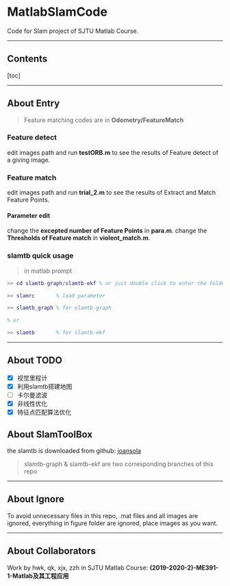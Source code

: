 # MatlabSlamCode
Code for Slam project of SJTU Matlab Course.

---

## Contents

[toc]

---

## About Entry

> Feature matching codes are in **Odometry/FeatureMatch**

### Feature detect
edit images path and run **testORB.m** to see the results of Feature detect of a giving image.

### Feature match
edit images path and run **trial_2.m** to see the results of Extract and Match Feature Points.

#### Parameter edit
change the **excepted number of Feature Points** in **para.m**.
change the **Thresholds of Feature match** in **violent_match.m**.

### slamtb quick usage
> in matlab prompt

```matlab
>> cd slamtb-graph/slamtb-ekf % or just double click to enter the folder

>> slamrc       % load parameter

>> slamtb_graph % for slamtb-graph

% or

>> slamtb       % for slamtb-ekf
```

---

## About TODO
- [x] 视觉里程计
- [x] 利用slamtb搭建地图
- [ ] 卡尔曼滤波
- [x] 非线性优化
- [x] 特征点匹配算法优化

## About SlamToolBox

the slamtb is downloaded from github: [joansola](https://github.com/joansola/slamtb)

> slamtb-graph & slamtb-ekf are two corresponding branches of this repo

---

## About Ignore

To avoid unnecessary files in this repo, .mat files and all images are ignored, everything in figure folder are ignored, place images as you want.

---

## About Collaborators

Work by hwk, qk, xjx, zzh in SJTU Matlab Course: **(2019-2020-2)-ME391-1-Matlab及其工程应用**
